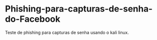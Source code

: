 # Phishing-para-capturas-de-senha-do-Facebook
Teste de phishing para capturas de senha usando o kali linux.
